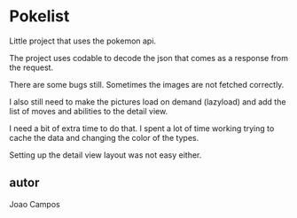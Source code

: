 # Pokelist

Little project that uses the pokemon api.

The project uses codable to decode the json that comes as a response from the request. 

There are some bugs still. Sometimes the images are not fetched correctly. 

I also still need to make the pictures load on demand (lazyload) and add the list of moves and abilities to the detail view.

I need a bit of extra time to do that. I spent a lot of time working trying to cache the data and changing the color of the types. 

Setting up the detail view layout was not easy either.

## autor 

Joao Campos